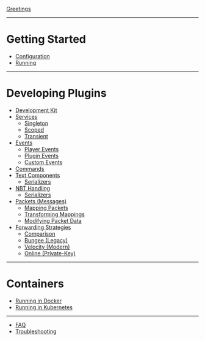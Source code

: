 [Greetings](greetings.md)

---

# Getting Started
- [Configuration](getting-started/configuration.md)
- [Running](getting-started/running.md)

---

# Developing Plugins
- [Development Kit](developing-plugins/development-kit.md)
- [Services](developing-plugins/services/services.md)
    - [Singleton](developing-plugins/services/singleton.md)
    - [Scoped](developing-plugins/services/scoped.md)
    - [Transient](developing-plugins/services/transient.md)
- [Events](developing-plugins/events/events.md)
    - [Player Events]()
    - [Plugin Events]()
    - [Custom Events]()
- [Commands]()
- [Text Components]()
    - [Serializers]()
- [NBT Handling]()
    - [Serializers]()
- [Packets (Messages)]()
    - [Mapping Packets]()
    - [Transforming Mappings]()
    - [Modifying Packet Data]()
- [Forwarding Strategies]()
    - [Comparison]()
    - [Bungee (Legacy)]()
    - [Velocity (Modern)]()
    - [Online (Private-Key)]()

---

# Containers
- [Running in Docker]()
- [Running in Kubernetes]()

---

- [FAQ]()
- [Troubleshooting]()
